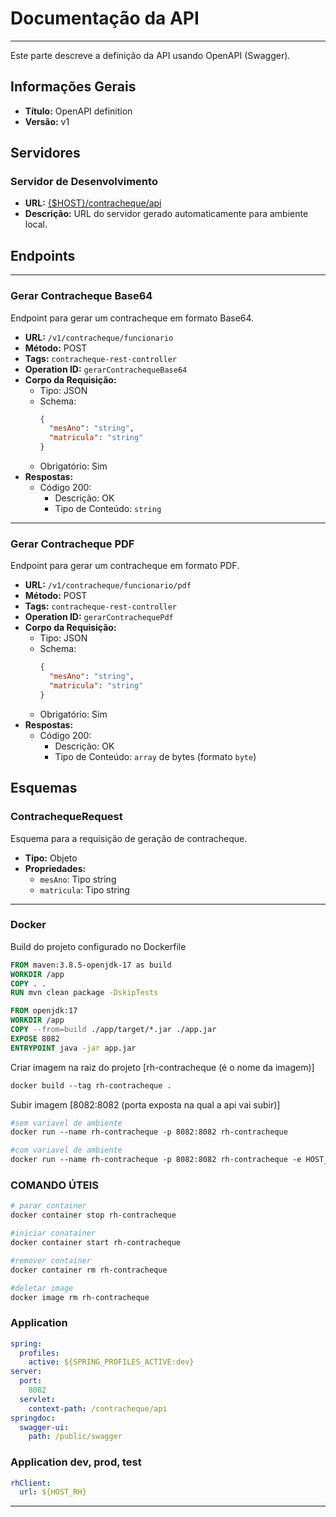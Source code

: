 # Documentação da API

---
Este parte descreve a definição da API usando OpenAPI (Swagger).

## Informações Gerais

- **Título:** OpenAPI definition
- **Versão:** v1

## Servidores

### Servidor de Desenvolvimento

- **URL:** [{$HOST}/contracheque/api](http://{$HOST}/contracheque/api)
- **Descrição:** URL do servidor gerado automaticamente para ambiente local.

## Endpoints

---
### Gerar Contracheque Base64

Endpoint para gerar um contracheque em formato Base64.

- **URL:** `/v1/contracheque/funcionario`
- **Método:** POST
- **Tags:** `contracheque-rest-controller`
- **Operation ID:** `gerarContrachequeBase64`
- **Corpo da Requisição:**
    - Tipo: JSON
    - Schema:
      ```json
      {
        "mesAno": "string",
        "matricula": "string"
      }
      ```
    - Obrigatório: Sim
- **Respostas:**
    - Código 200:
        - Descrição: OK
        - Tipo de Conteúdo: `string`

---
### Gerar Contracheque PDF

Endpoint para gerar um contracheque em formato PDF.

- **URL:** `/v1/contracheque/funcionario/pdf`
- **Método:** POST
- **Tags:** `contracheque-rest-controller`
- **Operation ID:** `gerarContrachequePdf`
- **Corpo da Requisição:**
    - Tipo: JSON
    - Schema:
      ```json
      {
        "mesAno": "string",
        "matricula": "string"
      }
      ```
    - Obrigatório: Sim
- **Respostas:**
    - Código 200:
        - Descrição: OK
        - Tipo de Conteúdo: `array` de bytes (formato `byte`)

## Esquemas

### ContrachequeRequest

Esquema para a requisição de geração de contracheque.

- **Tipo:** Objeto
- **Propriedades:**
    - `mesAno`: Tipo string
    - `matricula`: Tipo string

---
### Docker
<p>Build do projeto configurado no Dockerfile</p>

```Dockerfile
FROM maven:3.8.5-openjdk-17 as build
WORKDIR /app
COPY . .
RUN mvn clean package -DskipTests

FROM openjdk:17
WORKDIR /app
COPY --from=build ./app/target/*.jar ./app.jar
EXPOSE 8082
ENTRYPOINT java -jar app.jar
```
<p>Criar imagem na raiz do projeto [rh-contracheque (é o nome da imagem)]</p>

```Dockerfile
docker build --tag rh-contracheque .
```
<p>Subir imagem [8082:8082 (porta exposta na qual a api vai subir)]</p>

```Dockerfile
#sem variavel de ambiente
docker run --name rh-contracheque -p 8082:8082 rh-contracheque

#com variavel de ambiente
docker run --name rh-contracheque -p 8082:8082 rh-contracheque -e HOST_RH=http://localhost:8080/rh/api 
```  
### COMANDO ÚTEIS

```Dockerfile
# parar container
docker container stop rh-contracheque

#iniciar conatainer
docker container start rh-contracheque

#remover container
docker container rm rh-contracheque

#deletar image
docker image rm rh-contracheque
```

### Application
```yml
spring:
  profiles:
    active: ${SPRING_PROFILES_ACTIVE:dev}
server:
  port:
    8082
  servlet:
    context-path: /contracheque/api
springdoc:
  swagger-ui:
    path: /public/swagger
```

### Application dev, prod, test
```yml
rhClient:
  url: ${HOST_RH}
```
---

